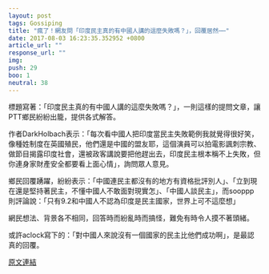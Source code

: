 ```yaml
---
layout: post
tags: Gossiping
title: "瘋了！網友問「印度民主真的有中國人講的這麼失敗嗎？」，回覆居然⋯⋯"
date: 2017-08-03 16:23:35.352952 +0800
article_url: ""
response_url: ""
img: 
push: 29
boo: 1
neutral: 38
---
```


標題寫著：「印度民主真的有中國人講的這麼失敗嗎？」，一則這樣的提問文章，讓PTT鄉民紛紛出籠，提供各式解答。

作者DarkHolbach表示：「每次看中國人把印度當民主失敗範例我就覺得很好笑，像種姓制度在英國殖民，他們還是中國的盟友耶，這個演員可以拍電影諷刺宗教、做節目揭露印度社會，還被政客講說要把他趕出去，印度民主根本稱不上失敗，但你連身家財產安全都要看上面心情」，詢問眾人意見。

鄉民回覆踴躍，紛紛表示：「中國連民主都沒有的地方有資格批評別人」、「立到現在還是堅持著民主，不懂中國人不敢面對現實怎」、「中國人談民主」，而sooppp則評論說：「只有9.2和中國人不認為印度是民主國家，世界上可不這麼想」

網民想法、背景各不相同，回答時而紛亂時而搞怪，難免有時令人摸不著頭緒。

或許aclock寫下的：「對中國人來說沒有一個國家的民主比他們成功啊」，是最認真的回覆。

<a href = "https://www.ptt.cc/bbs/Gossiping/M.1501214257.A.EC0.html">原文連結</a>

